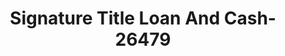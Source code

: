---
f_zip-code: 37129
f_state-code: TN
title: Signature Title Loan And Cash-26479
f_phone: 615-225-0153
f_city-only: Murfreesboro
f_address: 2203 Nw Broad Street Murfreesboro
f_location-unique-id: '26479'
slug: signature-title-loan-and-cash-26479
updated-on: '2024-05-30T13:46:58.046Z'
created-on: '2024-05-30T13:36:59.803Z'
published-on: '2024-05-30T13:54:32.469Z'
f_city-state: cms/city/murfreesboro-tn.md
f_company: cms/company/signature-title-loan-and-cash.md
f_state: cms/state/tennessee.md
layout: '[payday-loan].html'
tags: payday-loan
---